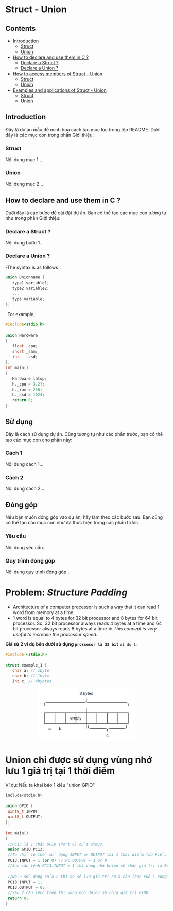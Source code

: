# Struct - Union

## Contents
- [Introduction](#Introduction)
  - [Struct](#struct)
  - [Union](#union)
- [How to declare and use them in C ?](#how-to-declare-and-use-them-in-c-?)
  - [Declare a Struct ?](#declare-a-struct-?)
  - [Declare a Union ?](#declare-a-union-?)
- [How to access members of Struct - Union](#su-dung)
  - [Struct](#cach-1)
  - [Union](#cach-2)
- [Examples and applications of Struct - Union](#dong-gop)
  - [Struct](#yeu-cau)
  - [Union](#quy-trinh-dong-gop)

## <a name="Introduction"></a>Introduction
Đây là dự án mẫu để minh họa cách tạo mục lục trong tệp README. Dưới đây là các mục con trong phần Giới thiệu:

### <a name="struct"></a>Struct
Nội dung mục 1...

### <a name="union"></a>Union
Nội dung mục 2...

## <a name="how-to-declare-and-use-them-in-c-?"></a>How to declare and use them in C ?
Dưới đây là các bước để cài đặt dự án. Bạn có thể tạo các mục con tương tự như trong phần Giới thiệu:

### <a name="declare-a-struct-?"></a>Declare a Struct ?
Nội dung bước 1...

### <a name="declare-a-union-?"></a>Declare a Union ?
-The syntax is as follows
~~~cpp
union Unionname {
   type1 variable1;
   type2 variable2;
   ...
   type variable;
}; 
~~~
-For example,
~~~cpp
#include<stdio.h>

union Hardware
{
   float _cpu;
   short _ram;
   int	 _ssd;
};
int main()
{
   Hardware latop;
   h._cpu = 3.2f;
   h._ram = 256;
   h._ssd = 1024;
   return 0;
}
~~~

## <a name="su-dung"></a>Sử dụng
Đây là cách sử dụng dự án. Cũng tương tự như các phần trước, bạn có thể tạo các mục con cho phần này:

### <a name="cach-1"></a>Cách 1
Nội dung cách 1...

### <a name="cach-2"></a>Cách 2
Nội dung cách 2...

## <a name="dong-gop"></a>Đóng góp
Nếu bạn muốn đóng góp vào dự án, hãy làm theo các bước sau. Bạn cũng có thể tạo các mục con như đã thực hiện trong các phần trước:

### <a name="yeu-cau"></a>Yêu cầu
Nội dung yêu cầu...

### <a name="quy-trinh-dong-gop"></a>Quy trình đóng góp
Nội dung quy trình đóng góp...

# Problem: *Structure Padding*
- Architecture of a computer processor is such a way that it can read 1 word from memory at a time.
- 1 word is equal to 4 bytes for 32 bit processor and 8 bytes for 64 bit processor. So, 32 bit processor always reads 4 bytes at a time and 64 bit processor always reads 8 bytes at a time => *This concept is very useful to increase the processor speed.*

 **Giả sử 2 ví dụ bên dưới sử dụng `prossesor là 32 bit`** 
  `Ví dụ 1:`
~~~cpp
#include <stdio.h>

struct example_1 {
   char a; // 1byte
   char b; // 1byte
   int c; // 4bybtes
~~~
<p align="center">
    <img src="./Images/Vi_du_1.png" width="300px" alt="">
</p>

# Union chỉ được sử dụng vùng nhớ lưu 1 giá trị  tại 1 thời điểm 
Ví dụ:
Nếu ta khai báo 1 kiểu "union GPIO"
 ~~~cpp
include<stdio.h>

union GPIO {
  uint8_t INPUT;
  uint8_t OUTPUT;
};

int main()
{
  //PC13 là 1 chân GPIO (Port C) của stm32.
  union GPIO PC13;
  //Ta chỉ có thể sử dụng INPUT or OUTPUT tại 1 thời điểm (do kiểu union thì các biến thành viên dùng chunng 1 vị trí để lưu trữ).
  PC13.INPUT = 1 (or 0) // PC.OUTPUT = 1 or 0
  //Sau câu lệnh PC13.INPUT = 1 thì vùng nhớ Union sẽ chứa giá trị là 0x01.
    
  //Nếu sử dụng của 2 thì nó sẽ lưu giá trị của câu lệnh cuối cùng.
  PC13.INPUT = 1;
  PC13.OUTPUT = 0;
  //Sau 2 câu lệnh trên thì vùng nhớ Union sẽ chứa giá trị 0x00.
  return 0;
}

~~~
